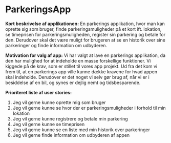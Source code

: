 # ParkeringsApp

**Kort beskrivelse af applikationen:**
En parkerings applikation, hvor man kan oprette sig som bruger, finde parkeringsmuligheder på et kort ift. lokation, se timeprisen for parkeringsmuligheden, register sin parkering og betale for den. Derudover skal det være muligt for brugeren at se en historik over sine parkeringer og finde information om udbyderen.

**Motivation for valg af app:**
Vi har valgt at lave en parkerings applikation, da den har mulighed for at indeholde en masse forskellige funktioner. Vi kiggede på de krav, som er stillet til vores app projekt. Ud fra det kom vi frem til, at en parkerings app ville kunne dække kravene for hvad appen skal indeholde. Derudover er det noget vi selv gør brug af, når vi er i besiddelse af en bil, og synes er dejlig nemt og tidsbesparende.

**Prioriteret liste af user stories:**
1. Jeg vil gerne kunne oprette mig som bruger
2. Jeg vil gerne kunne se hvor der er parkeringsmuligheder i forhold til min lokation
3. Jeg vil gerne kunne registrere og betale min parkering
4. Jeg vil gerne kunne se timeprisen
5. Jeg vil gerne kunne se en liste med min historik over parkeringer
6. Jeg vil gerne finde information om udbyderen af appen
